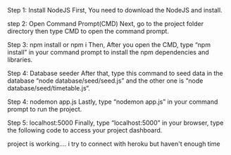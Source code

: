 Step 1: Install NodeJS
First, You need to download the NodeJS and install.

step 2:
Open Command Prompt(CMD)
Next, go to the project folder directory then type CMD to open the command prompt.

Step 3: npm install or npm i
Then, After you open the CMD, type “npm install” in your command prompt to install the npm dependencies and libraries.

Step 4: Database seeder
After that, type this command to seed data in the database “node database/seed/seed.js” and the other one is “node database/seed/timetable.js“.

Step 4: nodemon app.js
Lastly, type “nodemon app.js” in your command prompt to run the project.

Step 5: localhost:5000
Finally, type “localhost:5000” in your browser, type the following code to access your project dashboard.

project is working....
i try to connect with heroku but haven't enough time
